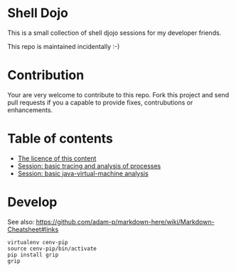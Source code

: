 # Shell Dojo

This is a small collection of shell djojo sessions for my developer friends.

This repo is maintained incidentally :-)

# Contribution

Your are very welcome to contribute to this repo.
Fork this project and send pull requests if you a capable to provide fixes, contrubutions or enhancements.

# Table of contents

 * [The licence of this content](LICENSE)
 * [Session: basic tracing and analysis of processes](session-process-analysis-tools.md)
 * [Session: basic java-virtual-machine analysis](session-java-virtual-machine-analysis.md)

# Develop

See also: https://github.com/adam-p/markdown-here/wiki/Markdown-Cheatsheet#links

```
virtualenv cenv-pip
source cenv-pip/bin/activate
pip install grip
grip
```
